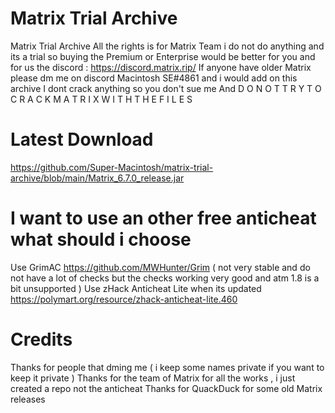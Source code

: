 # Matrix Trial Archive
Matrix Trial Archive
All the rights is for Matrix Team i do not do anything and its a trial so buying the Premium or Enterprise would be better for you and for us the discord : https://discord.matrix.rip/
If anyone have older Matrix please dm me on discord Macintosh SE#4861 and i would add on this archive
I dont crack anything so you don't sue me
And D O  N O T  T R Y  T O  C R A C K  M A T R I X  W I T H  T H E  F I L E S

# Latest Download 
https://github.com/Super-Macintosh/matrix-trial-archive/blob/main/Matrix_6.7.0_release.jar

# I want to use an other free anticheat what should i choose
Use GrimAC https://github.com/MWHunter/Grim ( not very stable and do not have a lot of checks but the checks working very good and atm 1.8 is a bit unsupported )
Use zHack Anticheat Lite when its updated https://polymart.org/resource/zhack-anticheat-lite.460

# Credits
Thanks for people that dming me ( i keep some names private if you want to keep it private )
Thanks for the team of Matrix for all the works , i just created a repo not the anticheat
Thanks for QuackDuck for some old Matrix releases

